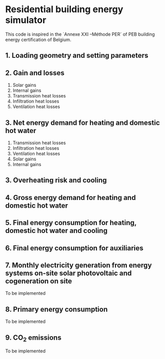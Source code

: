# __Residential building energy simulator__

This code is inspired in the ´Annexe XXI –Méthode PER´ of PEB building energy certification of Belgium.

## __1. Loading geometry and setting parameters__

## 2. Gain and losses

1. Solar gains
2. Internal gains
3. Transmission heat losses
4. Infiltration heat losses
5. Ventilation heat losses


## 3. Net energy demand for heating and domestic hot water

1. Transmission heat losses
2. Infiltration heat losses
3. Ventilation heat losses
4. Solar gains
5. Internal gains


## 3. Overheating risk and cooling

## 4. Gross energy demand for heating and domestic hot water

## 5. Final energy consumption for heating, domestic hot water and cooling

## 6. Final energy consumption for auxiliaries

## 7. Monthly electricity generation from energy systems on-site solar photovoltaic and cogeneration on site

To be implemented

## 8. Primary energy consumption

To be implemented

## 9. CO<sub>2</sub> emissions

To be implemented
